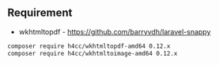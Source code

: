 ## Requirement
- wkhtmltopdf - https://github.com/barryvdh/laravel-snappy
```bash
composer require h4cc/wkhtmltopdf-amd64 0.12.x
composer require h4cc/wkhtmltoimage-amd64 0.12.x
```
